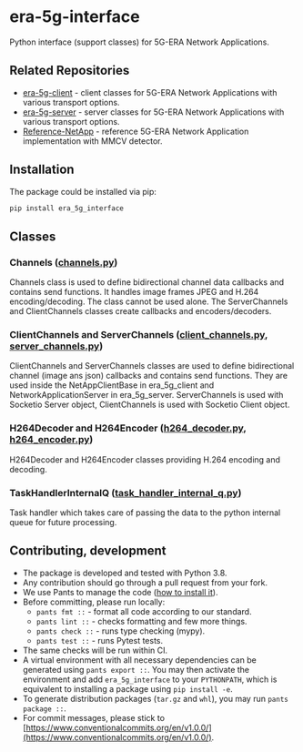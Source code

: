 # era-5g-interface

Python interface (support classes) for 5G-ERA Network Applications.

## Related Repositories

- [era-5g-client](https://github.com/5G-ERA/era-5g-client) - client classes for 5G-ERA Network Applications with 
  various transport options.
- [era-5g-server](https://github.com/5G-ERA/era-5g-server) - server classes for 5G-ERA Network Applications with 
  various transport options.
- [Reference-NetApp](https://github.com/5G-ERA/Reference-NetApp) - reference 5G-ERA Network Application implementation 
  with MMCV detector.

## Installation

The package could be installed via pip:

```bash
pip install era_5g_interface
```

## Classes

### Channels ([channels.py](era_5g_interface/channels.py))

Channels class is used to define bidirectional channel data callbacks and contains send functions. It handles image 
frames JPEG and H.264 encoding/decoding. The class cannot be used alone. The ServerChannels and ClientChannels 
classes create callbacks and encoders/decoders.

### ClientChannels and ServerChannels ([client_channels.py](era_5g_interface/client_channels.py), [server_channels.py](era_5g_interface/server_channels.py))

ClientChannels and ServerChannels classes are used to define bidirectional channel (image ans json) callbacks and contains 
send functions. They are used inside the NetAppClientBase in era_5g_client and NetworkApplicationServer in 
era_5g_server. ServerChannels is used with Socketio Server object, ClientChannels is used with Socketio Client object.

### H264Decoder and H264Encoder ([h264_decoder.py](era_5g_interface/h264_decoder.py), [h264_encoder.py](era_5g_interface/h264_encoder.py))

H264Decoder and H264Encoder classes providing H.264 encoding and decoding.

### TaskHandlerInternalQ ([task_handler_internal_q.py](era_5g_interface/task_handler_internal_q.py))

Task handler which takes care of passing the data to the python internal queue for future processing. 

## Contributing, development

- The package is developed and tested with Python 3.8.
- Any contribution should go through a pull request from your fork.
- We use Pants to manage the code ([how to install it](https://www.pantsbuild.org/docs/installation)).
- Before committing, please run locally:
  - `pants fmt ::` - format all code according to our standard.
  - `pants lint ::` - checks formatting and few more things.
  - `pants check ::` - runs type checking (mypy).
  - `pants test ::` - runs Pytest tests.
- The same checks will be run within CI.
- A virtual environment with all necessary dependencies can be generated using `pants export ::`. 
  You may then activate the environment and add `era_5g_interface` to your `PYTHONPATH`, which is equivalent 
  to installing a package using `pip install -e`.
- To generate distribution packages (`tar.gz` and `whl`), you may run `pants package ::`.
- For commit messages, please stick to
  [https://www.conventionalcommits.org/en/v1.0.0/](https://www.conventionalcommits.org/en/v1.0.0/).
